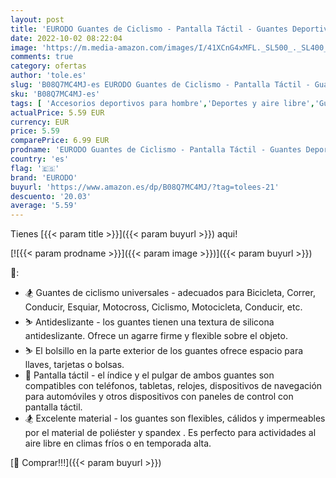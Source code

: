 ```yaml
---
layout: post
title: 'EURODO Guantes de Ciclismo - Pantalla Táctil - Guantes Deportivos de Bicicleta  Ligeros  Térmicos - Guantes Antideslizantes para Correr  Conducir  Bicicleta  Escalar para Hombres y Mujeres  M '
date: 2022-10-02 08:22:04
image: 'https://m.media-amazon.com/images/I/41XCnG4xMFL._SL500_._SL400_.jpg'
comments: true
category: ofertas
author: 'tole.es'
slug: 'B08Q7MC4MJ-es EURODO Guantes de Ciclismo - Pantalla Táctil - Guantes...'
sku: 'B08Q7MC4MJ-es'
tags: [ 'Accesorios deportivos para hombre','Deportes y aire libre','Guantes deportivos para hombre','Ropa deportiva','Ropa deportiva para hombre','bicicleta','eurodo','🇪🇸', ]
actualPrice: 5.59 EUR
currency: EUR
price: 5.59
comparePrice: 6.99 EUR
prodname: 'EURODO Guantes de Ciclismo - Pantalla Táctil - Guantes Deportivos de Bicicleta  Ligeros  Térmicos - Guantes Antideslizantes para Correr  Conducir  Bicicleta  Escalar para Hombres y Mujeres  M '
country: 'es'
flag: '🇪🇸'
brand: 'EURODO'
buyurl: 'https://www.amazon.es/dp/B08Q7MC4MJ/?tag=tolees-21'
descuento: '20.03'
average: '5.59'
---
```


Tienes [{{< param title >}}]({{< param buyurl >}}) aqui!

[![{{< param prodname >}}]({{< param image >}})]({{< param buyurl >}})

🔎:

- 🏂 Guantes de ciclismo universales - adecuados para Bicicleta, Correr, Conducir, Esquiar, Motocross, Ciclismo, Motocicleta, Conducir, etc.
- ⛷ Antideslizante - los guantes tienen una textura de silicona antideslizante. Ofrece un agarre firme y flexible sobre el objeto.
- ⛷ El bolsillo en la parte exterior de los guantes ofrece espacio para llaves, tarjetas o bolsas.
- 📱 Pantalla táctil - el índice y el pulgar de ambos guantes son compatibles con teléfonos, tabletas, relojes, dispositivos de navegación para automóviles y otros dispositivos con paneles de control con pantalla táctil.
- 🏂 Excelente material - los guantes son flexibles, cálidos y impermeables por el material de poliéster y spandex . Es perfecto para actividades al aire libre en climas fríos o en temporada alta.

[🛒 Comprar!!!]({{< param buyurl >}})
